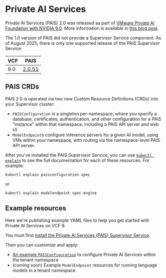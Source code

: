 # Private AI Services

Private AI Services (PAIS) 2.0 was released as part of [VMware Private AI Foundation with NVIDIA 9.0][pdf-docs]. More information is available in [this blog post][blog-post].

The 1.0 version of PAIS did not provide a Supervisor Service component.
As of August 2025, there is only one supported release of the PAIS Supervisor Service:

| VCF  |  PAIS  |
| ---- | ------ |
| 9.0  | [2.0.51][pais-2.0.51-download] |

## PAIS CRDs
PAIS 2.0 is operated via two new Custom Resource Definitions (CRDs) into your Supervisor cluster:
- `PAISConfiguration` is a singleton per-namespace, where you specify a database, certificates, authentication, and other configuration for a PAIS "instance" within that namespace, including a PAIS API server and web UI.
- `ModelEndpoint`s configure inference servers for a given AI model, using VMs within your namespace, with routing via the namespace-level PAIS API server.

After you've installed the PAIS Supervisor Service, you can use [`kubectl explain`][kubectl-explain] to see the full documentation for each of these resources.  For example:
```
kubectl explain paisconfiguration.spec
```
or
```
kubectl explain modelendpoint.spec.engine
```


## Example resources

Here we're publishing example YAML files to help you get started with Private AI Services on VCF 9.

You must first [install the Private AI Services (PAIS) Supervisor Service][pdf-docs].

Then you can customize and apply:

- [An example `PAISConfiguration`](paisconfiguration.yaml) to configure Private AI Services within the tenant namespace
- (coming soon) Example `ModelEndpoint` resources for running language models in a tenant namespace

[pdf-docs]: https://techdocs.broadcom.com/content/dam/broadcom/techdocs/us/en/pdf/vmware/private-ai/private-ai-nvidia/vmware-private-ai-foundation-with-nvidia-9-0.pdf
[blog-post]: https://blogs.vmware.com/cloud-foundation/2025/06/19/private-ai-services-new-in-vmware-private-ai-foundation-with-nvidia-in-vcf-9-0/
[pais-2.0.51-download]: https://support.broadcom.com/group/ecx/productfiles?subFamily=VMware%20Private%20AI%20Services&displayGroup=VMware%20Private%20AI%20Services&release=2.0.51&os=&servicePk=&language=EN
[kubectl-explain]: https://kubernetes.io/docs/reference/kubectl/generated/kubectl_explain/
